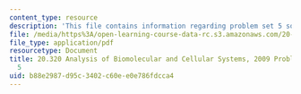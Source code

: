 ```yaml
---
content_type: resource
description: 'This file contains information regarding problem set 5 solutions. '
file: /media/https%3A/open-learning-course-data-rc.s3.amazonaws.com/20-320-analysis-of-biomolecular-and-cellular-systems-fall-2012/b88e2987d95c3402c60ee0e786fdcca4_MIT20_320F12_2009_PS5_Solu.pdf
file_type: application/pdf
resourcetype: Document
title: 20.320 Analysis of Biomolecular and Cellular Systems, 2009 Problem Set Solutions
  5
uid: b88e2987-d95c-3402-c60e-e0e786fdcca4
---
```

